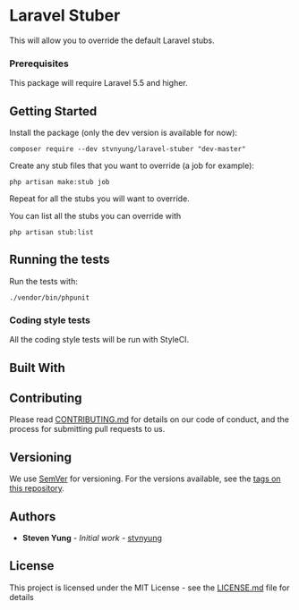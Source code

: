 # Laravel Stuber

This will allow you to override the default Laravel stubs.

### Prerequisites

This package will require Laravel 5.5 and higher.

## Getting Started

Install the package (only the dev version is available for now):
```
composer require --dev stvnyung/laravel-stuber "dev-master"
```

Create any stub files that you want to override (a job for example):
```
php artisan make:stub job
```

Repeat for all the stubs you will want to override.

You can list all the stubs you can override with
```
php artisan stub:list
```

## Running the tests

Run the tests with:
```
./vendor/bin/phpunit
```

### Coding style tests

All the coding style tests will be run with StyleCI.

## Built With

## Contributing

Please read [CONTRIBUTING.md](https://gist.github.com/PurpleBooth/b24679402957c63ec426) for details on our code of conduct, and the process for submitting pull requests to us.

## Versioning

We use [SemVer](http://semver.org/) for versioning. For the versions available, see the [tags on this repository](https://github.com/your/project/tags).

## Authors

* **Steven Yung** - *Initial work* - [stvnyung](https://github.com/stvnyung)

## License

This project is licensed under the MIT License - see the [LICENSE.md](LICENSE.md) file for details
